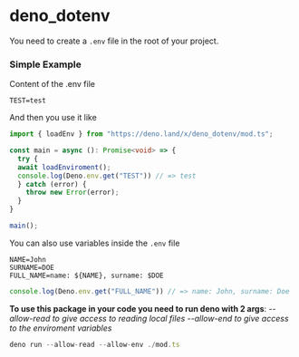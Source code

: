 # deno_dotenv

You need to create a `.env` file in the root of your project. 


### Simple Example

Content of the .env file
```dotevn
TEST=test
```

And then you use it like

```typescript
import { loadEnv } from "https://deno.land/x/deno_dotenv/mod.ts";

const main = async (): Promise<void> => {
  try {
  await loadEnviroment();
  console.log(Deno.env.get("TEST")) // => test
  } catch (error) {
    throw new Error(error);
  }
}

main();

```

You can also use variables inside the ```.env``` file

```dotevn
NAME=John
SURNAME=DOE
FULL_NAME=name: ${NAME}, surname: $DOE
```

```typescript
console.log(Deno.env.get("FULL_NAME")) // => name: John, surname: Doe
```


**To use this package in your code you need to run deno with 2 args**: 
*--allow-read to give access to reading local files*
*--allow-end to give access to the enviroment variables*

```typescript
deno run --allow-read --allow-env ./mod.ts
```